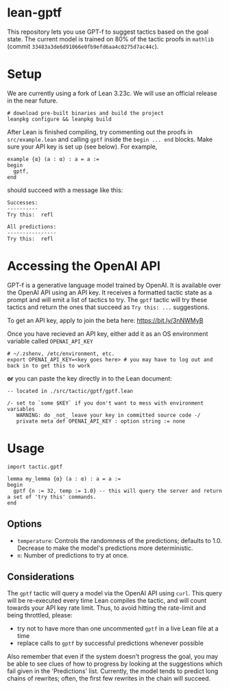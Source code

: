 # lean-gptf

This repository lets you use GPT-f to suggest tactics based on the goal state. The current model is trained on 80% of the tactic proofs in `mathlib` (commit `33483a3de6d91066e0fb9efd6aa4c0275d7ac44c`).

# Setup

We are currently using a fork of Lean 3.23c. We will use an official release in the near future.

```
# download pre-built binaries and build the project
leanpkg configure && leanpkg build
```

After Lean is finished compiling, try commenting out the proofs in `src/example.lean` and calling `gptf` inside the `begin ... end` blocks. Make sure your API key is set up (see below). For example,

```
example {α} (a : α) : a = a :=
begin
  gptf,
end
```

should succeed with a message like this:

```
Successes:
----------
Try this:  refl

All predictions:
----------------
Try this:  refl
```

# Accessing the OpenAI API

GPT-f is a generative language model trained by OpenAI. It is available over the OpenAI API using an API key. It receives a formatted tactic state as a prompt and will emit a list of tactics to try. The `gptf` tactic will try these tactics and return the ones that succeed as `Try this: ...` suggestions.

To get an API key, apply to join the beta here: https://bit.ly/3nNWMyB

Once you have recieved an API key, either add it as an OS environment variable called `OPENAI_API_KEY`

```
# ~/.zshenv, /etc/environment, etc.
export OPENAI_API_KEY=<key goes here> # you may have to log out and back in to get this to work
```

__or__ you can paste the key directly in to the Lean document:

```
-- located in ./src/tactic/gptf/gptf.lean

/- set to `some $KEY` if you don't want to mess with environment variables
   WARNING: do _not_ leave your key in committed source code -/
   private meta def OPENAI_API_KEY : option string := none
```

# Usage

```
import tactic.gptf

lemma my_lemma {α} (a : α) : a = a :=
begin
  gptf {n := 32, temp := 1.0} -- this will query the server and return a set of 'try this' commands.
end

```

## Options

- `temperature`: Controls the randomness of the predictions; defaults to 1.0. Decrease to make the model's predictions more deterministic.
- `n`: Number of predictions to try at once.

## Considerations

The `gptf` tactic will query a model via the OpenAI API using `curl`. This query will be re-executed every time Lean compiles the tactic, and will count towards your API key rate limit. Thus, to avoid hitting the rate-limit and being throttled, please:
- try not to have more than one uncommented `gptf` in a live Lean file at a time
- replace calls to `gptf` by successful predictions whenever possible

Also remember that even if the system doesn't progress the goal, you may be able to see clues of how to progress by looking at the suggestions which fail given in the 'Predictions' list. Currently, the model tends to predict long chains of rewrites; often, the first few rewrites in the chain will succeed.
